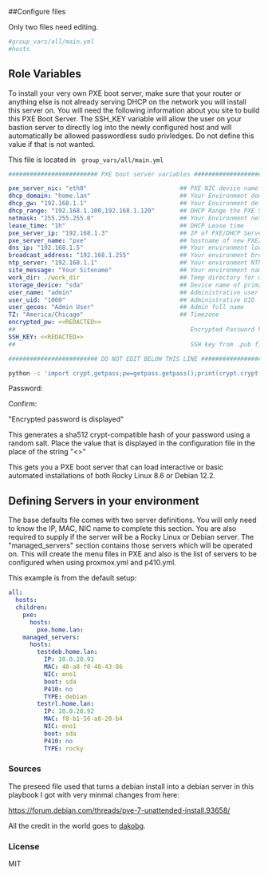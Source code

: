 ##Configure files

Only two files need editing.

```bash
#group_vars/all/main.yml
#hosts
```
## Role Variables

To install your very own PXE boot server, make sure that your router  or anything else is not already serving DHCP on the network you will install this server on.  You will need the following information about you site to build this PXE Boot Server. The SSH_KEY variable will allow the user on your bastion server to directly log into the newly configured host and will automatically be allowed passwordless sudo privledges. Do not define this value if that is not wanted.

This file is located in 
``` group_vars/all/main.yml```

```yaml
######################### PXE boot server variables #########################

pxe_server_nic: "eth0"                          ## PXE NIC device name
dhcp_domain: "home.lan"                         ## Your Environment domain name
dhcp_gw: "192.168.1.1"                          ## Your Environment default gateway
dhcp_range: "192.168.1.100,192.168.1.120"       ## DHCP Range the PXE Server will manage
netmask: "255.255.255.0"                        ## Your Environment netmask
lease_time: "1h"                                ## DHCP Lease time
pxe_server_ip: "192.168.1.3"                    ## IP of PXE/DHCP Server to install to
pxe_server_name: "pxe"                          ## hostname of new PXE/DHCP server
dns_ip: "192.168.1.5"                           ## Your environment local DNS server
broadcast_address: "192.168.1.255"              ## Your environment broadcast address
ntp_server: "192.168.1.1"                       ## Your environment NTP server
site_message: "Your Sitename"                   ## Your environment name display on PXE boot menu
work_dir: ./work_dir                            ## Temp directory for moving bootstrap files
storage_device: "sda"                           ## Device name of primary boot on PXE server
user_name: "admin"                              ## Administrative user name
user_uid: "1000"                                ## Administrative UID
user_gecos: "Admin User"                        ## Admin full name
TZ: "America/Chicago"                           ## Timezone
encrypted_pw: <<REDACTED>>
##                                                 Encrypted Password hash. Follow README instructions to generate
SSH_KEY: <<REDACTED>>
##                                                 SSH key from .pub file in admin user home directory

######################### DO NOT EDIT BELOW THIS LINE #########################

```
```bash
python -c 'import crypt,getpass;pw=getpass.getpass();print(crypt.crypt(pw) if (pw==getpass.getpass("Confirm: ")) else exit())'
```
Password:

Confirm:

"Encrypted password is displayed"

This generates a sha512 crypt-compatible hash of your password using a random salt.
Place the value that is displayed in the configuration file in the place of the string "<<Redacted>>"



This gets you a PXE boot server that can load interactive or basic automated installations of both Rocky Linux 8.6 or Debian 12.2. 

## Defining Servers in your environment

The base defaults file comes with two server definitions. You will only need to know the IP, MAC, NIC name to complete this section. You are also required to supply if the server will be a Rocky Linux or Debian server.  The "managed_servers" section contains those servers which will be operated on. This will create the menu files in PXE and also is the list of servers to be configured when using proxmox.yml and p410.yml.

This example is from the default setup:

```yaml
all:
  hosts:
  children:
    pxe:
      hosts:
        pxe.home.lan:
    managed_servers:
      hosts:
        testdeb.home.lan:
          IP: 10.0.20.91
          MAC: 40-a8-f0-40-43-86
          NIC: eno1
          boot: sda
          P410: no
          TYPE: debian
        testrl.home.lan:
          IP: 10.0.20.92
          MAC: f8-b1-56-a8-20-b4
          NIC: eno1
          boot: sda
          P410: no
          TYPE: rocky
```

### Sources

The preseed file used that turns a debian install into a debian server in this playbook I got with very minmal changes from here:

https://forum.debian.com/threads/pve-7-unattended-install.93658/

All the credit in the world goes to [dakobg](https://forum.debian.com/members/dakobg.125981/).

### License

MIT
